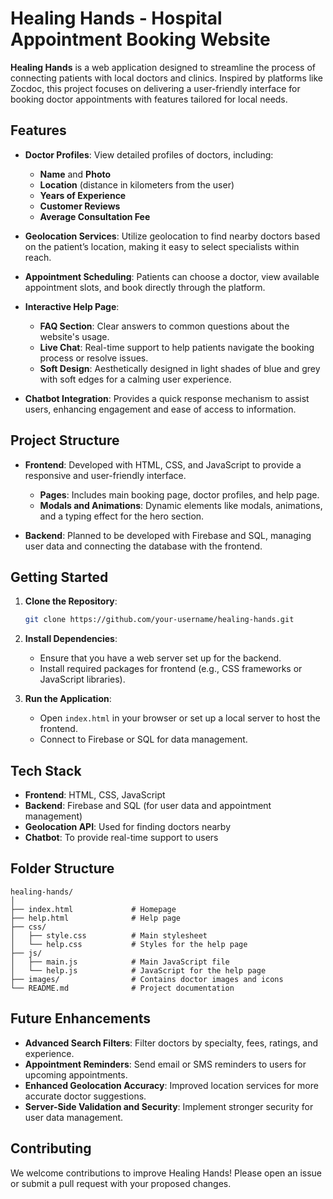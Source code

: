 
# Healing Hands - Hospital Appointment Booking Website

**Healing Hands** is a web application designed to streamline the process of connecting patients with local doctors and clinics. Inspired by platforms like Zocdoc, this project focuses on delivering a user-friendly interface for booking doctor appointments with features tailored for local needs.

## Features

- **Doctor Profiles**: View detailed profiles of doctors, including:
  - **Name** and **Photo**
  - **Location** (distance in kilometers from the user)
  - **Years of Experience**
  - **Customer Reviews**
  - **Average Consultation Fee**

- **Geolocation Services**: Utilize geolocation to find nearby doctors based on the patient’s location, making it easy to select specialists within reach.

- **Appointment Scheduling**: Patients can choose a doctor, view available appointment slots, and book directly through the platform.

- **Interactive Help Page**:
  - **FAQ Section**: Clear answers to common questions about the website's usage.
  - **Live Chat**: Real-time support to help patients navigate the booking process or resolve issues.
  - **Soft Design**: Aesthetically designed in light shades of blue and grey with soft edges for a calming user experience.

- **Chatbot Integration**: Provides a quick response mechanism to assist users, enhancing engagement and ease of access to information.

## Project Structure

- **Frontend**: Developed with HTML, CSS, and JavaScript to provide a responsive and user-friendly interface.
  - **Pages**: Includes main booking page, doctor profiles, and help page.
  - **Modals and Animations**: Dynamic elements like modals, animations, and a typing effect for the hero section.
  
- **Backend**: Planned to be developed with Firebase and SQL, managing user data and connecting the database with the frontend.

## Getting Started

1. **Clone the Repository**:
   ```bash
   git clone https://github.com/your-username/healing-hands.git
   ```
   
2. **Install Dependencies**:
   - Ensure that you have a web server set up for the backend.
   - Install required packages for frontend (e.g., CSS frameworks or JavaScript libraries).

3. **Run the Application**:
   - Open `index.html` in your browser or set up a local server to host the frontend.
   - Connect to Firebase or SQL for data management.

## Tech Stack

- **Frontend**: HTML, CSS, JavaScript
- **Backend**: Firebase and SQL (for user data and appointment management)
- **Geolocation API**: Used for finding doctors nearby
- **Chatbot**: To provide real-time support to users

## Folder Structure

```plaintext
healing-hands/
│
├── index.html             # Homepage
├── help.html              # Help page
├── css/
│   ├── style.css          # Main stylesheet
│   └── help.css           # Styles for the help page
├── js/
│   ├── main.js            # Main JavaScript file
│   └── help.js            # JavaScript for the help page
├── images/                # Contains doctor images and icons
└── README.md              # Project documentation
```

## Future Enhancements

- **Advanced Search Filters**: Filter doctors by specialty, fees, ratings, and experience.
- **Appointment Reminders**: Send email or SMS reminders to users for upcoming appointments.
- **Enhanced Geolocation Accuracy**: Improved location services for more accurate doctor suggestions.
- **Server-Side Validation and Security**: Implement stronger security for user data management.

## Contributing

We welcome contributions to improve Healing Hands! Please open an issue or submit a pull request with your proposed changes.


